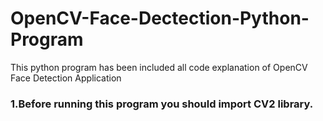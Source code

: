 # OpenCV-Face-Dectection-Python-Program
This python program has been included all code explanation of OpenCV Face Detection Application
### 1.Before running this program you should import CV2 library.

